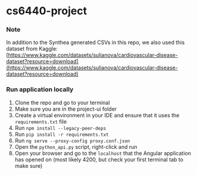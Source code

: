 # cs6440-project
### Note
In addition to the Synthea generated CSVs in this repo, we also used this dataset from Kaggle: [https://www.kaggle.com/datasets/sulianova/cardiovascular-disease-dataset?resource=download](https://www.kaggle.com/datasets/sulianova/cardiovascular-disease-dataset?resource=download)

### Run application locally
1. Clone the repo and go to your terminal
2. Make sure you are in the project-ui folder
3. Create a virtual environment in your IDE and ensure that it uses the `requirements.txt` file
4. Run `npm install --legacy-peer-deps`
5. Run `pip install -r requirements.txt`
6. Run `ng serve --proxy-config proxy.conf.json`
7. Open the `python_api.py` script, right-click and run
8. Open your browser and go to the `localhost` that the Angular application has opened on (most likely 4200, but check your first terminal tab to make sure)








